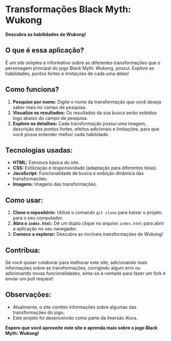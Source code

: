 # Transformações Black Myth: Wukong

**Descubra as habilidades de Wukong!**

## O que é essa aplicação?

É um site simples e informativo sobre as diferentes transformações que o personagem principal do jogo Black Myth: Wukong, possui. Explore as habilidades, pontos fortes e limitações de cada uma delas!


## Como funciona?

1. **Pesquise por nome:** Digite o nome da transformação que você deseja saber mais no campo de pesquisa.
2. **Visualize os resultados:** Os resultados da sua busca serão exibidos logo abaixo do campo de pesquisa.
3. **Explore os detalhes:** Cada transformação possui uma imagem, descrição dos pontos fortes, efeitos adicionais e limitações, para que você possa entender melhor cada habilidade.

## Tecnologias usadas:

- **HTML:** Estrutura básica do site.
- **CSS:** Estilização e responsividade (adaptação para diferentes telas).
- **JavaScript:** Funcionalidade de busca e exibição dinâmica das transformações.
- **Imagens:** Imagens das transformações.


## Como usar:

1. **Clone o repositório:** Utilize o comando `git clone` para baixar o projeto para o seu computador.
2. **Abra o `index.html`:** Dê um duplo clique no arquivo `index.html` para abrir a aplicação no seu navegador.
3. **Comece a explorar:** Descubra as incríveis transformações de Wukong!


## Contribua:

Se você quiser colaborar para melhorar este site, adicionando mais informações sobre as transformações, corrigindo algum erro ou adicionando novas funcionalidades, sinta-se à vontade para fazer um fork e enviar um pull request!


## Observações:

- Atualmente, o site contém informações sobre algumas das transformações do jogo.
- Este projeto foi desenvolvido como parte da Imersão Alura.


**Espero que você aproveite este site e aprenda mais sobre o jogo Black Myth: Wukong!** 